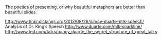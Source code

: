 
The poetics of presenting, or why beautiful metaphors are better than beautiful slides.

http://www.brainpickings.org/2013/08/28/nancy-duarte-mlk-speech/
Analysis of Dr. King’s Speech
http://www.duarte.com/mlk-sparkline/
http://www.ted.com/talks/nancy_duarte_the_secret_structure_of_great_talks